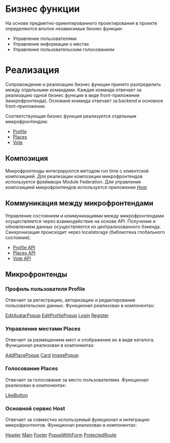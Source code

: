 # Бизнес функции

На основе предметно-ориентированного проектирования в проекте определяются вполне независимые бизнес функции:

- Управление пользователями
- Управление информации о местах
- Управление пользовательским голосованием

# Реализация

Сопровождение и реализацию бизнес функции принято разпределить между отдельными командами. Каждая команда отвечает 
за реализацию одной бизнес функции в виде front-приложения (микрофронтенда). Основаня команда отвечает за backend и 
основное front-приложение. 

Соответствующая бизнес функция реализуется отдельным микрофронтендом:
- [Profile](frontend/microfrontend/profile/src/App.jsx)
- [Places](frontend/microfrontend/places/src/App.jsx)
- [Vote](frontend/microfrontend/vote/src/App.jsx)

## Композиция

Микрофронтенды интегрируются методом run time с клиентской композицией. Для реализации композиции микрофронтендов 
используется фреймворк Module Federation. Для управления композицией микрофронтендов используется приложение
[Host](frontend/microfrontend/host/src/App.jsx)

## Коммуникация между микрофронтендами

Управление состоянием и коммуникациями между микрофронтендами осуществляется через взаимодействие на основе API. 
Получение и обновлением данных осуществляется из централизованного бэкенда. Синхронизация происходит через 
localstorage (библиотека глобального состояния).

- [Profile API](frontend/microfrontend/profile/src/utils/auth.js)
- [Places API](frontend/microfrontend/places/src/utils/api.js)
- [Vote API](frontend/microfrontend/vote/src/utils/api.js)

## Микрофронтенды

### Профиль пользователя Profile

Отвечает за регистрацию, авторизацию и редактирование пользовательских данных.
Функционал реализован в компонентах:

[EditAvatarPopup](frontend/microfrontend/profile/src/components/EditAvatarPopup.js)
[EditProfilePopup](frontend/microfrontend/profile/src/components/EditProfilePopup.js)
[Login](frontend/microfrontend/profile/src/components/Login.js)
[Register](frontend/microfrontend/profile/src/components/Register.js)

### Управление местами Places

Отвечает за размещением мест и отображение их в виде каталога.
Функционал реализован в компонентах:

[AddPlacePopup](frontend/microfrontend/profile/src/components/AddPlacePopup.js)
[Card](frontend/microfrontend/profile/src/components/Card.js)
[ImagePopup](frontend/microfrontend/profile/src/components/ImagePopup.js)

### Голосование Places

Отвечает за голосование за место пользователями.
Функционал реализован в компонентах:

[LikeButton](frontend/microfrontend/profile/src/components/LikeButton.js)

### Основной сервис Host

Отвечает за совместно используемый функционал и интеграцию микрофронтентов.
Функционал реализован в компонентах:

[Header](frontend/microfrontend/profile/src/components/Header.js)
[Main](frontend/microfrontend/profile/src/components/Main.js)
[Footer](frontend/microfrontend/profile/src/components/Footer.js)
[PopupWithForm](frontend/microfrontend/profile/src/components/PopupWithForm.js)
[ProtectedRoute](frontend/microfrontend/profile/src/components/ProtectedRoute.js)